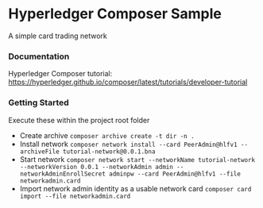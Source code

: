 # Hyperledger Composer Sample

A simple card trading network

### Documentation

Hyperledger Composer tutorial: https://hyperledger.github.io/composer/latest/tutorials/developer-tutorial


### Getting Started

Execute these within the project root folder

* Create archive `composer archive create -t dir -n .`
* Install network `composer network install --card PeerAdmin@hlfv1 --archiveFile tutorial-network@0.0.1.bna`
* Start network `composer network start --networkName tutorial-network --networkVersion 0.0.1 --networkAdmin admin --networkAdminEnrollSecret adminpw --card PeerAdmin@hlfv1 --file networkadmin.card`
* Import network admin identity as a usable network card `composer card import --file networkadmin.card`